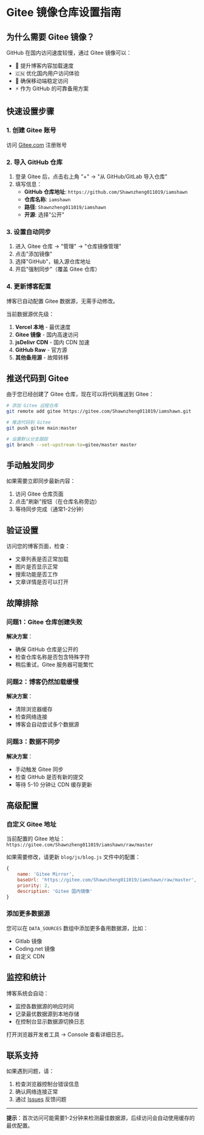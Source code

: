 # Gitee 镜像仓库设置指南

## 为什么需要 Gitee 镜像？

GitHub 在国内访问速度较慢，通过 Gitee 镜像可以：
- 🚀 提升博客内容加载速度
- 🇨🇳 优化国内用户访问体验
- 📱 确保移动端稳定访问
- ⚡ 作为 GitHub 的可靠备用方案

## 快速设置步骤

### 1. 创建 Gitee 账号
访问 [Gitee.com](https://gitee.com) 注册账号

### 2. 导入 GitHub 仓库
1. 登录 Gitee 后，点击右上角 "+" → "从 GitHub/GitLab 导入仓库"
2. 填写信息：
   - **GitHub 仓库地址**: `https://github.com/Shawnzheng011019/iamshawn`
   - **仓库名称**: `iamshawn`
   - **路径**: `Shawnzheng011019/iamshawn`
   - **开源**: 选择"公开"

### 3. 设置自动同步
1. 进入 Gitee 仓库 → "管理" → "仓库镜像管理"
2. 点击"添加镜像"
3. 选择"GitHub"，输入源仓库地址
4. 开启"强制同步"（覆盖 Gitee 仓库）

### 4. 更新博客配置
博客已自动配置 Gitee 数据源，无需手动修改。

当前数据源优先级：
1. **Vercel 本地** - 最优速度
2. **Gitee 镜像** - 国内高速访问 
3. **jsDelivr CDN** - 国内 CDN 加速
4. **GitHub Raw** - 官方源
5. **其他备用源** - 故障转移

## 推送代码到 Gitee

由于您已经创建了 Gitee 仓库，现在可以将代码推送到 Gitee：

```bash
# 添加 Gitee 远程仓库
git remote add gitee https://gitee.com/Shawnzheng011019/iamshawn.git

# 推送代码到 Gitee
git push gitee main:master

# 设置默认分支跟踪
git branch --set-upstream-to=gitee/master master
```

## 手动触发同步

如果需要立即同步最新内容：

1. 访问 Gitee 仓库页面
2. 点击"刷新"按钮（在仓库名称旁边）
3. 等待同步完成（通常1-2分钟）

## 验证设置

访问您的博客页面，检查：
- 文章列表是否正常加载
- 图片是否显示正常
- 搜索功能是否工作
- 文章详情是否可以打开

## 故障排除

### 问题1：Gitee 仓库创建失败
**解决方案**：
- 确保 GitHub 仓库是公开的
- 检查仓库名称是否包含特殊字符
- 稍后重试，Gitee 服务器可能繁忙

### 问题2：博客仍然加载缓慢
**解决方案**：
- 清除浏览器缓存
- 检查网络连接
- 博客会自动尝试多个数据源

### 问题3：数据不同步
**解决方案**：
- 手动触发 Gitee 同步
- 检查 GitHub 是否有新的提交
- 等待 5-10 分钟让 CDN 缓存更新

## 高级配置

### 自定义 Gitee 地址
当前配置的 Gitee 地址：`https://gitee.com/Shawnzheng011019/iamshawn/raw/master`

如果需要修改，请更新 `blog/js/blog.js` 文件中的配置：

```javascript
{
    name: 'Gitee Mirror',
    baseUrl: 'https://gitee.com/Shawnzheng011019/iamshawn/raw/master',
    priority: 2,
    description: 'Gitee 国内镜像'
}
```

### 添加更多数据源
您可以在 `DATA_SOURCES` 数组中添加更多备用数据源，比如：
- Gitlab 镜像
- Coding.net 镜像
- 自定义 CDN

## 监控和统计

博客系统会自动：
- 监控各数据源的响应时间
- 记录最优数据源到本地存储
- 在控制台显示数据源切换日志

打开浏览器开发者工具 → Console 查看详细日志。

## 联系支持

如果遇到问题，请：
1. 检查浏览器控制台错误信息
2. 确认网络连接正常
3. 通过 [Issues](https://github.com/Shawnzheng011019/iamshawn/issues) 反馈问题

---

**提示**：首次访问可能需要1-2分钟来检测最佳数据源，后续访问会自动使用缓存的最优配置。 